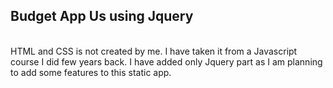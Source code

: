 <h2>Budget App Us using Jquery</h2>
<br>
HTML and CSS is not created by me. I have taken it from a Javascript course I did few years back. I have added only Jquery part as I am planning to add some features to this static app.
